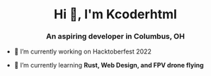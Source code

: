 <h1 align="center">Hi 👋, I'm Kcoderhtml</h1>
<h3 align="center">An aspiring developer in Columbus, OH</h3>

- 🔭 I’m currently working on Hacktoberfest 2022

- 🌱 I’m currently learning **Rust, Web Design, and FPV drone flying**
